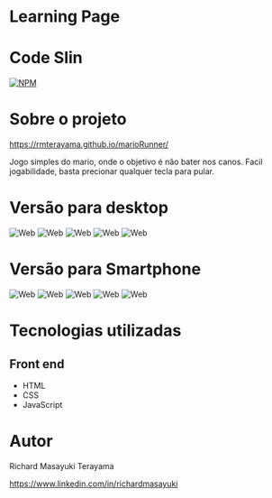 # Learning Page
# Code Slin

[![NPM](https://img.shields.io/npm/l/react)](https://github.com/RMTerayama/learning-Page2/blob/main/LICENSE.md) 

# Sobre o projeto



https://rmterayama.github.io/marioRunner/ 

Jogo simples do mario, onde o objetivo é não bater nos canos.
Facil jogabilidade, basta precionar qualquer tecla para pular.

# Versão para desktop
![Web](https://github.com/RMTerayama/learning-Page2/blob/main/assets/pc1.png)
![Web](https://github.com/RMTerayama/learning-Page2/blob/main/assets/pc2.png)
![Web](https://github.com/RMTerayama/learning-Page2/blob/main/assets/pc3.png)
![Web](https://github.com/RMTerayama/learning-Page2/blob/main/assets/pc4.png)
![Web](https://github.com/RMTerayama/learning-Page2/blob/main/assets/pc5.png)

# Versão para Smartphone
![Web](https://github.com/RMTerayama/learning-Page2/blob/main/assets/celular1.png)
![Web](https://github.com/RMTerayama/learning-Page2/blob/main/assets/celular2.png)
![Web](https://github.com/RMTerayama/learning-Page2/blob/main/assets/celular3.png)
![Web](https://github.com/RMTerayama/learning-Page2/blob/main/assets/celular4.png)
![Web](https://github.com/RMTerayama/learning-Page2/blob/main/assets/celular5.png)


# Tecnologias utilizadas

## Front end
- HTML
- CSS
- JavaScript

# Autor

Richard Masayuki Terayama

https://www.linkedin.com/in/richardmasayuki


